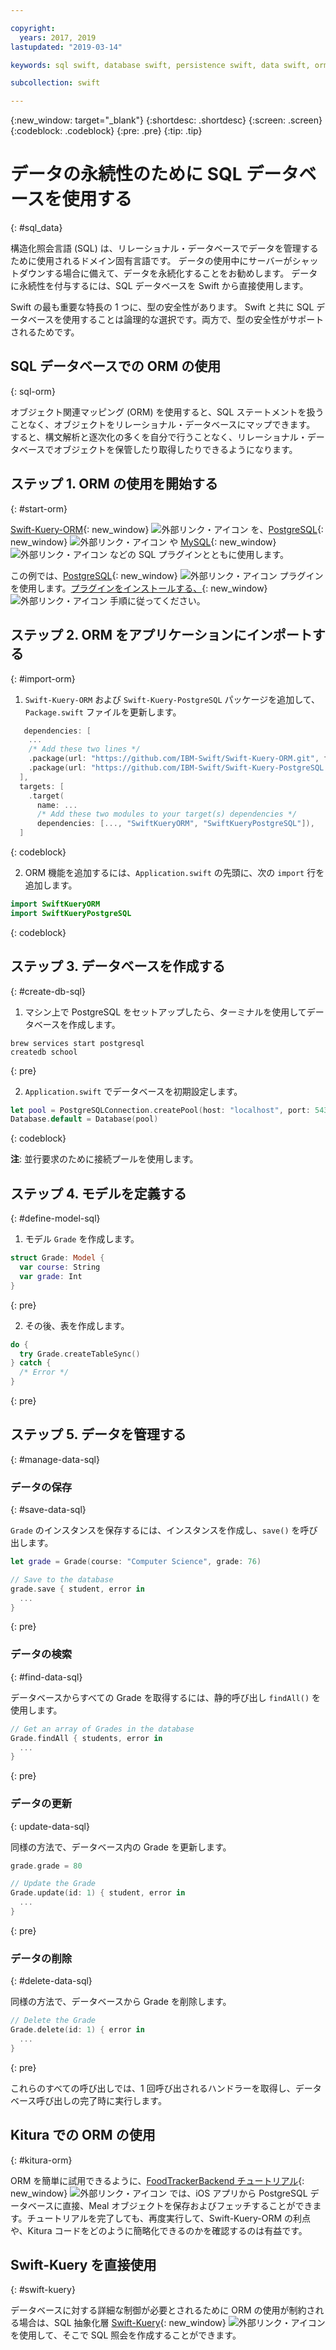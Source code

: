 ```yaml
---

copyright:
  years: 2017, 2019
lastupdated: "2019-03-14"

keywords: sql swift, database swift, persistence swift, data swift, orm swift, kuery swift, kitura swift

subcollection: swift

---
```


{:new_window: target="_blank"}
{:shortdesc: .shortdesc}
{:screen: .screen}
{:codeblock: .codeblock}
{:pre: .pre}
{:tip: .tip}

# データの永続性のために SQL データベースを使用する
{: #sql_data}

構造化照会言語 (SQL) は、リレーショナル・データベースでデータを管理するために使用されるドメイン固有言語です。 データの使用中にサーバーがシャットダウンする場合に備えて、データを永続化することをお勧めします。 データに永続性を付与するには、SQL データベースを Swift から直接使用します。 

Swift の最も重要な特長の 1 つに、型の安全性があります。 Swift と共に SQL データベースを使用することは論理的な選択です。両方で、型の安全性がサポートされるためです。

## SQL データベースでの ORM の使用
{: sql-orm}

オブジェクト関連マッピング (ORM) を使用すると、SQL ステートメントを扱うことなく、オブジェクトをリレーショナル・データベースにマップできます。 すると、構文解析と逐次化の多くを自分で行うことなく、リレーショナル・データベースでオブジェクトを保管したり取得したりできるようになります。

## ステップ 1. ORM の使用を開始する
{: #start-orm}

[Swift-Kuery-ORM](http://github.com/IBM-Swift/Swift-Kuery-ORM){: new_window} ![外部リンク・アイコン](../../icons/launch-glyph.svg "外部リンク・アイコン") を、[PostgreSQL](http://github.com/IBM-Swift/Swift-Kuery-PostgreSQL){: new_window} ![外部リンク・アイコン](../../icons/launch-glyph.svg "外部リンク・アイコン") や [MySQL](http://github.com/IBM-Swift/SwiftKueryMySQL){: new_window} ![外部リンク・アイコン](../../icons/launch-glyph.svg "外部リンク・アイコン") などの SQL プラグインとともに使用します。

この例では、[PostgreSQL](http://github.com/IBM-Swift/Swift-Kuery-PostgreSQL){: new_window} ![外部リンク・アイコン](../../icons/launch-glyph.svg "外部リンク・アイコン") プラグインを使用します。[プラグインをインストールする、](https://github.com/IBM-Swift/Swift-Kuery-PostgreSQL#postgresql-client-installation){: new_window} ![外部リンク・アイコン](../../icons/launch-glyph.svg "外部リンク・アイコン") 手順に従ってください。

## ステップ 2. ORM をアプリケーションにインポートする
{: #import-orm}

1. `Swift-Kuery-ORM` および `Swift-Kuery-PostgreSQL` パッケージを追加して、`Package.swift` ファイルを更新します。
  ```swift
     dependencies: [
      ...
      /* Add these two lines */
      .package(url: "https://github.com/IBM-Swift/Swift-Kuery-ORM.git", from: "0.0.1"),
      .package(url: "https://github.com/IBM-Swift/Swift-Kuery-PostgreSQL.git", from: "1.0.0"),
    ],
    targets: [
      .target(
        name: ...
        /* Add these two modules to your target(s) dependencies */
        dependencies: [..., "SwiftKueryORM", "SwiftKueryPostgreSQL"]),
    ]
  ```
  {: codeblock}

2. ORM 機能を追加するには、`Application.swift` の先頭に、次の `import` 行を追加します。
  ```swift
  import SwiftKueryORM
  import SwiftKueryPostgreSQL
  ```
  {: codeblock}

## ステップ 3. データベースを作成する
{: #create-db-sql}

1. マシン上で PostgreSQL をセットアップしたら、ターミナルを使用してデータベースを作成します。
  ```
  brew services start postgresql
  createdb school
  ```
  {: pre}

2. `Application.swift` でデータベースを初期設定します。
  ```swift
  let pool = PostgreSQLConnection.createPool(host: "localhost", port: 5432, options: [.databaseName("school")], poolOptions: ConnectionPoolOptions(initialCapacity: 10, maxCapacity: 50, timeout: 10000))
  Database.default = Database(pool)
  ```
  {: codeblock}

  **注**: 並行要求のために接続プールを使用します。

## ステップ 4. モデルを定義する
{: #define-model-sql}

1. モデル `Grade` を作成します。
  ```swift
  struct Grade: Model {
    var course: String
    var grade: Int
  }
  ```
  {: pre}

2. その後、表を作成します。
  ```swift
  do {
    try Grade.createTableSync()
  } catch {
    /* Error */
  }
  ```
  {: pre}

## ステップ 5. データを管理する
{: #manage-data-sql}

### データの保存
{: #save-data-sql}

`Grade` のインスタンスを保存するには、インスタンスを作成し、`save()` を呼び出します。
```swift
let grade = Grade(course: "Computer Science", grade: 76)

// Save to the database
grade.save { student, error in
  ...
}
```
{: pre}

### データの検索
{: #find-data-sql}

データベースからすべての Grade を取得するには、静的呼び出し `findAll()` を使用します。
```swift
// Get an array of Grades in the database
Grade.findAll { students, error in
  ...
}
```
{: pre}

### データの更新
{: update-data-sql}

同様の方法で、データベース内の Grade を更新します。
```swift
grade.grade = 80

// Update the Grade
Grade.update(id: 1) { student, error in
  ...
}
```
{: pre}

### データの削除
{: #delete-data-sql}

同様の方法で、データベースから Grade を削除します。
```swift
// Delete the Grade
Grade.delete(id: 1) { error in
  ...
}
```
{: pre}

これらのすべての呼び出しでは、1 回呼び出されるハンドラーを取得し、データベース呼び出しの完了時に実行します。

## Kitura での ORM の使用
{: #kitura-orm}

ORM を簡単に試用できるように、[FoodTrackerBackend チュートリアル](https://github.com/IBM/FoodTrackerBackend){: new_window} ![外部リンク・アイコン](../../icons/launch-glyph.svg "外部リンク・アイコン") では、iOS アプリから PostgreSQL データベースに直接、Meal オブジェクトを保存およびフェッチすることができます。チュートリアルを完了しても、再度実行して、Swift-Kuery-ORM の利点や、Kitura コードをどのように簡略化できるのかを確認するのは有益です。

## Swift-Kuery を直接使用
{: #swift-kuery}

データベースに対する詳細な制御が必要とされるために ORM の使用が制約される場合は、SQL 抽象化層 [Swift-Kuery](http://github.com/IBM-Swift/Swift-Kuery){: new_window} ![外部リンク・アイコン](../../icons/launch-glyph.svg "外部リンク・アイコン") を使用して、そこで SQL 照会を作成することができます。
